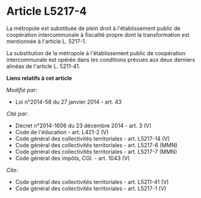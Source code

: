 # Article L5217-4

La métropole est substituée de plein droit à l'établissement public de coopération intercommunale à fiscalité propre dont la
transformation est mentionnée à l'article L. 5217-1. 

La substitution de la métropole à l'établissement public de coopération intercommunale est opérée dans les conditions prévues
aux deux derniers alinéas de l'article L. 5211-41.

**Liens relatifs à cet article**

_Modifié par_:

  - Loi n°2014-58 du 27 janvier 2014 - art. 43

_Cité par_:

  - Décret n°2014-1606 du 23 décembre 2014 - art. 3 (V)
  - Code de l'éducation - art. L421-2 (V)
  - Code général des collectivités territoriales - art. L5217-14 (V)
  - Code général des collectivités territoriales - art. L5217-6 (MMN)
  - Code général des collectivités territoriales - art. L5217-7 (MMN)
  - Code général des impôts, CGI. - art. 1043 (V)

_Cite_:

  - Code général des collectivités territoriales - art. L5211-41 (V)
  - Code général des collectivités territoriales - art. L5217-1 (V)
